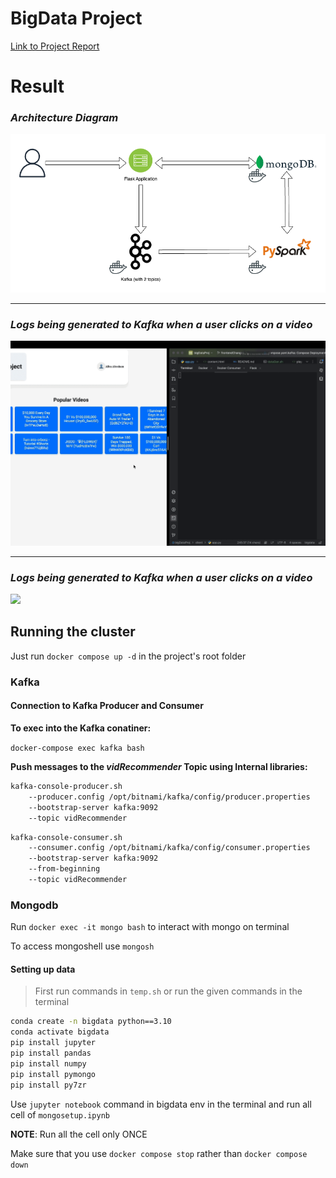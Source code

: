 # BigData Project

[Link to Project Report](assets/BigdataReport.pdf)

# Result

### *Architecture Diagram*
![](assets/architectureDiagram.png)

---
### *Logs being generated to Kafka when a user clicks on a video*
![](assets/OpenVidTopic.gif)

---
### *Logs being generated to Kafka when a user clicks on a video*
![](assets/SkipTopic.gif)


## Running the cluster
Just run `docker compose up -d` in the project's root folder

### Kafka
#### Connection to Kafka Producer and Consumer
**To exec into the Kafka conatiner:**

`docker-compose exec kafka bash`

**Push messages to the *vidRecommender* Topic using Internal libraries:**

```bash
kafka-console-producer.sh
    --producer.config /opt/bitnami/kafka/config/producer.properties
    --bootstrap-server kafka:9092
    --topic vidRecommender
```


```bash
kafka-console-consumer.sh
    --consumer.config /opt/bitnami/kafka/config/consumer.properties
    --bootstrap-server kafka:9092
    --from-beginning
    --topic vidRecommender
```

### Mongodb

Run `docker exec -it mongo bash` to interact with mongo on terminal

To access mongoshell use `mongosh`

#### Setting up data

>First run commands in `temp.sh` or run the given commands in the terminal

```bash
conda create -n bigdata python==3.10
conda activate bigdata
pip install jupyter
pip install pandas
pip install numpy
pip install pymongo
pip install py7zr
```

Use `jupyter notebook` command in bigdata env in the terminal and run all cell of `mongosetup.ipynb`

**NOTE**: Run all the cell only ONCE

Make sure that you use `docker compose stop` rather than `docker compose down`


